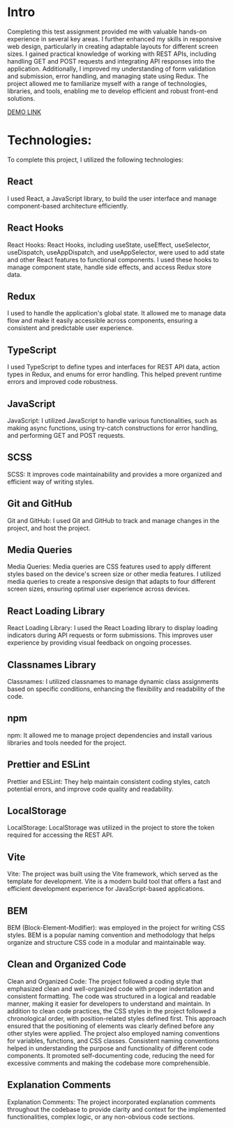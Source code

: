 # Intro
Completing this test assignment provided me with valuable hands-on experience in several key areas. I further enhanced my skills in responsive web design, particularly in creating adaptable layouts for different screen sizes. I gained practical knowledge of working with REST APIs, including handling GET and POST requests and integrating API responses into the application. Additionally, I improved my understanding of form validation and submission, error handling, and managing state using Redux. The project allowed me to familiarize myself with a range of technologies, libraries, and tools, enabling me to develop efficient and robust front-end solutions.

[DEMO LINK](https://kolya-movchan.github.io/test-task)

# Technologies:

To complete this project, I utilized the following technologies:

## React
I used React, a JavaScript library, to build the user interface and manage component-based architecture efficiently.

## React Hooks
React Hooks: React Hooks, including useState, useEffect, useSelector, useDispatch, useAppDispatch, and useAppSelector, were used to add state and other React features to functional components. I used these hooks to manage component state, handle side effects, and access Redux store data.

## Redux
I used to handle the application's global state. It allowed me to manage data flow and make it easily accessible across components, ensuring a consistent and predictable user experience.

## TypeScript
I used TypeScript to define types and interfaces for REST API data, action types in Redux, and enums for error handling. This helped prevent runtime errors and improved code robustness.

## JavaScript
JavaScript: I utilized JavaScript to handle various functionalities, such as making async functions, using try-catch constructions for error handling, and performing GET and POST requests.

## SCSS
SCSS: It improves code maintainability and provides a more organized and efficient way of writing styles.

## Git and GitHub
Git and GitHub: I used Git and GitHub to track and manage changes in the project, and host the project.

## Media Queries
Media Queries: Media queries are CSS features used to apply different styles based on the device's screen size or other media features. I utilized media queries to create a responsive design that adapts to four different screen sizes, ensuring optimal user experience across devices.

## React Loading Library
React Loading Library: I used the React Loading library to display loading indicators during API requests or form submissions. This improves user experience by providing visual feedback on ongoing processes.

## Classnames Library
Classnames: I utilized classnames to manage dynamic class assignments based on specific conditions, enhancing the flexibility and readability of the code.

## npm
npm: It allowed me to manage project dependencies and install various libraries and tools needed for the project.

## Prettier and ESLint
Prettier and ESLint: They help maintain consistent coding styles, catch potential errors, and improve code quality and readability.

## LocalStorage
LocalStorage: LocalStorage was utilized in the project to store the token required for accessing the REST API. 

## Vite
Vite: The project was built using the Vite framework, which served as the template for development. Vite is a modern build tool that offers a fast and efficient development experience for JavaScript-based applications.

## BEM
BEM (Block-Element-Modifier): was employed in the project for writing CSS styles. BEM is a popular naming convention and methodology that helps organize and structure CSS code in a modular and maintainable way.

## Clean and Organized Code
Clean and Organized Code: The project followed a coding style that emphasized clean and well-organized code with proper indentation and consistent formatting. The code was structured in a logical and readable manner, making it easier for developers to understand and maintain. In addition to clean code practices, the CSS styles in the project followed a chronological order, with position-related styles defined first. This approach ensured that the positioning of elements was clearly defined before any other styles were applied. The project also employed naming conventions for variables, functions, and CSS classes. Consistent naming conventions helped in understanding the purpose and functionality of different code components. It promoted self-documenting code, reducing the need for excessive comments and making the codebase more comprehensible.

## Explanation Comments
Explanation Comments: The project incorporated explanation comments throughout the codebase to provide clarity and context for the implemented functionalities, complex logic, or any non-obvious code sections.
